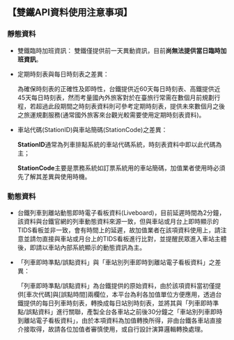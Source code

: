 ## 【雙鐵API資料使用注意事項】


### 靜態資料

-	雙鐵臨時加班資訊：
     雙鐵僅提供前一天異動資訊，目前**尚無法提供當日臨時加班資訊**。
     
    

-  定期時刻表與每日時刻表之差異：

     為確保時刻表的正確性及即時性，台鐵提供近60天每日時刻表、高鐵提供近45天每日時刻表，然而考量國內外旅客對於在臺旅行常需在數個月前規劃行程，若超過此段期間之時刻表資料則可參考定期時刻表，提供未來數個月之後之旅運規劃服務(通常國外旅客來台觀光較需要使用定期時刻表資料)。


-  車站代碼(StationID)與車站簡碼(StationCode)之差異：

     **StationID**通常為列車排點系統的車站代碼系統，時刻表資料中即以此代碼為主；
     
     **StationCode**主要是票務系統如訂票系統用的車站簡碼，加值業者使用時必須先了解其差異與使用時機。



### 動態資料


-	台鐵列車到離站動態即時電子看板資料(Liveboard)，目前延遲時間為2分鐘，該資料與台鐵官網的列車動態資料來源一致，但與車站或月台上即時顯示的TIDS看板並非一致，會有時間上的延遲，故加值業者在該項資料使用上，請注意並請勿直接與車站或月台上的TIDS看板進行比對，並提醒民眾進入車站主體後，即請以車站內部系統顯示的動態資訊為主。


-  「列車即時準點/誤點資料」與「車站別列車即時到離站電子看板資料」之差異：

      「列車即時準點/誤點資料」為台鐵提供的原始資料，由於該項資料當初僅提供[車次代碼]與[誤點時間]兩欄位，本平台為利各加值單位方便應用，透過台鐵提供的每日列車時刻表，轉換成每日站別時刻表，並將其與「列車即時準點/誤點資料」進行關聯，產製全台各車站之前後30分鐘之「車站別列車即時到離站電子看板資料」，由於本項資料為加值轉換所得，非由台鐵各車站直接介接取得，故請各位加值者審慎使用，或自行設計演算邏輯轉換處理。
      
   

